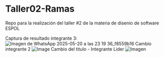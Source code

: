 # Taller02-Ramas
Repo para la realización del taller #2 de la materia de disenio de software ESPOL



Captura de resultado integrante 3: 
![Imagen de WhatsApp 2025-05-20 a las 23 19 36_f8559b16](https://github.com/user-attachments/assets/846ac6ba-29f4-4e17-b6fa-d6443cee3d8a)
Cambio integrante 2
![Image](https://github.com/user-attachments/assets/8ea7310f-bc83-40a9-875e-7fc4af980446)
Cambio del titulo - Integrante Lider
![Imagen](https://github.com/user-attachments/assets/0b802692-0699-4c8b-ab2a-a285dc16698b)
